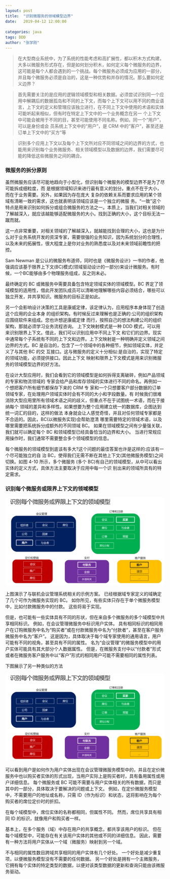 ```yaml
---
layout: post
title:  "识别微服务的领域模型边界"
date:   2019-04-12 12:00:00

categories: java
tags: DDD
author: "张学刚"
---
```



> 在大型商业系统中，为了系统的性能考虑和高扩展性，都以积木方式构建，大多以微服务形式存在，但是如何划分积木，如何定义每个微服务的边界，这可能是每个人都会遇到的一个挑战。每个微服务必须成为应用的一部分，并且每个微服务必须是自治的，这是一种优势和并存的情况。那么要如何定义边界？

> 首先需要关注的是应用的逻辑领域模型和相关数据。必须尝试识别同一个应用中解耦后的数据孤岛和不同的上下文，而每个上下文可以用不同的商业语言，上下文的定义和管理应该独立进行，在不同上下文中使用的术语和实体可能听起来相似，但有时在特定上下文中的一个业务概念在另一 个上下文中可能会被用于不同的目，甚至可能使用不同名称。例如，同一个“用户”，可以是身份或会 员系统上下文中的“用户”，是 CRM 中的“客户”，甚至还是订单上下文中的“买方”等

> 识别多个应用上下文以及每个上下文所对应不同领域之间的边界的方式，也能用来识别每个业务微服务、相关领域模型以及数据的边界，我们需要尽可能的降低这些微服务之间的耦合。


### **微服务的拆分原则**

虽然微服务应该尽可能地趋向于小型化，但识别每个微服务的模型边界不是为了尽可能拆成细粒度，而 是根据领域知识来进行最有意义的划分。重点不在于大小，而在于业务需要。另外，如果因为存在庞大 复杂的依赖关系而要求应用的某个领域有清晰一致的需求，这也就表明该领域应该是一个独立的微服 务。“一致”这个特点是用来识别如何拆分或组合微服务的方法之一。本质上，当我们对相关领域的了解越深入，就应该越能够适配微服务的大小。找到正确的大小，这个目标无法一蹴而就。

这一点非常重要，对相关领域的了解越深入，就越能找到合理的大小，这也是为什么对于业务系统开发的资深专家，需要很强的业务知识，因为系统划分的合理性，以及未来的拓展性，很大程度上是你对业务的熟悉度以及对未来领域前瞻性的把控。

Sam Newman 是公认的微服务布道师，同时也是《微服务设计》一书的作者，他强调应该基于限界上下文(BC)模式(领域驱动设计的一部分)来设计微服务。有时候，一个BC能够由多个物理服务组成，反之则未必。

最终确定的 BC 或微服务中需要具备包含特定领域实体的领域模型。BC 界定了领域模型的适用性，借此开发团队成员可以清晰地理解哪些内容必须结合，哪些可以独立开发，并共享知识。微服务的目标正是如此。

另一个会影响设计决策的工具是康威定律，该定律认为，应用程序本身体现了创造这个应用的企业本身 的组织架构。有时候反过来理解也是正确的:公司的组织架构应围绕软件来组成。您也许想逆康威定律 而行，按照自己的想法构建公司的组织架构，那就必须学习业务流程咨询。
上下文映射模式是一种 DDD 模式，可以用来识别限界上下文。借此，我们可以识别应用中不同上下文 和它们的边界。现实中通常每个子系统有不同的上下文和边界。上下文映射是一种明确并定义领域之间 边界的方式。BC 是自治的，包含了一个领域中的各种细节，例如领域实体，并定义了与其他 BC 的交 互接口。这与微服务的定义十分相似:是自治的，实现了特定的领域功能，必须提供接口。因此上下文 映射和限界上下文模式是用来识别微服务的领域模型边界的好方法。

在设计大型应用时，我们会看到它的领域模型是如何拆得支离破碎，例如产品领域的专家和物流领域的 专家会给产品和库存领域的实体进行不同的命名。再例如一个想把客户所有细节都保存下来的 CRM 专 家和一个只想要客户部分数据的订单领域专家，在处理用户领域实体时会有不同的大小和字段数量。有 时候我们很难消除大型应用里所有领域术语之间的歧义，但重点不在于试图统一术语，而在于接纳每个 领域的差异和多样性。如果想要为整个应用建立统一的数据库，企图达到统一词汇的目的，这样的做法 本身就会让人感觉奇怪，并且对任何领域专家都是不合适的。因此，BC(以微服务实现)会帮助澄清 哪里需要特定的领域术语，以及哪里需要把系统拆分成额外的不同领域 BC。
如果在领域模型之间有少量强关联，我们就可以确定每个 BC 和领域模型已经具备恰当的边界和大小。 当进行常规应用操作时，我们通常不需要整合多个领域模型的信息。

每个微服务的领域模型到底该有多大?这个问题的最佳答案也许是这样的:应该有一个尽可能独立的自 治 BC，使得我们无需不断在其他上下文(其他微服务模型)之间切换。如图 4-10 所示，多个微服务 (多个 BC)有自己的领域模型，从中可以看出实体的定义方式，具体方法主要取决于应用中每一个识 别出来的领域所具有的特定需求。



### **识别每个微服务或限界上下文的领域模型**

![识别每个微服务或限界上下文的领域模型](https://raw.githubusercontent.com/unionstars/unionstars.github.io/master/assets/images/pictures/2019-04-12-ddd/01-01.png)

 
上图演示了与联机会议管理系统相关的示例方案。 已经根据域专家定义的域确定了几个可作为微服务实现的 BC。 如你所见，有些实体只存在于单个微服务模型中，比如付款微服务中的付款。 这些将易于实现。

但是，也可能有一些实体具有不同的形状，但在来自多个微服务的多个域模型中共享相同标识。 例如，在会议管理微服务中标识用户实体。 具有相同标识的相同用户在订购微服务中名为“购买者”或在付款微服务中名为“付款者”，甚至在客户服务微服务中名为“客户”。 这是因为，具体取决于每个域专家使用的通用语言，用户可能有不同的视角，甚至具有不同的属性。 名为“会议管理”的微服务模型中的用户实体可能具有其大部分个人数据属性。 但是，在微服务支付中以“付款者”形式或者在微服务客户服务中以“客户”形式的相同用户可能不需要相同的属性列表。

下图展示了另一种类似的方法

![传统数据模型分解为多个领域模型](https://raw.githubusercontent.com/unionstars/unionstars.github.io/master/assets/images/pictures/2019-04-12-ddd/01-01.png)


可以看到用户是如何作为用户实体出现在会议管理微服务模型中的，并且在定价微服务中也以购买者实体的形式出现，当用户实际上是购买者时，具有备用属性或用户详细信息。 每个微服务或 BC 可能不需要与用户实体相关的所有数据，而只是其中的一部分，具体取决于要解决的问题或上下文。 例如，在定价微服务模型中，不需要用户的地址或名称，只需 ID（作为标识）和状态，这将影响在为每个购买者的席位定价时的折扣。

在每个域模型中，席位实体的名称都相同，但属性不同。 然而，席位共享具有相同 ID 的标识，就像用户和购买者一样。

基本上，在多个服务（域）中存在用户的共享概念，都共享该用户的标识。 但在每个域模型中，可能存在有关该用户实体的其他或不同的详细信息。 因此，需要有一种方法将用户实体从一个域（微服务）映射到另一个域。

不与相同的属性数目跨域共享相同的用户实体有几个好处。 一个好处是减少重复项，以便微服务模型没有不需要的任何数据。 另一个好处是拥有一个主微服务，它拥有每个实体的特定类型的数据，以便对该类型数据的更新和查询只能由该微服务驱动。
